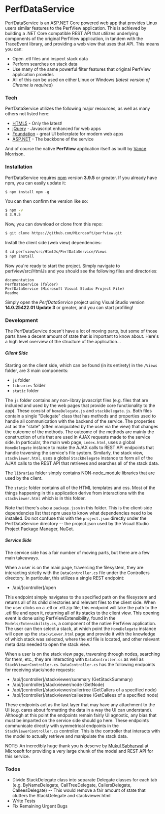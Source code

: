 # PerfDataService

PerfDataService is an ASP.NET Core powered web app that provides Linux users similar features to the PerfView application.
This is achieved by building a .NET Core compatible REST API that utilizes underlying components of the original PerfView application, in tandem with the TraceEvent library, and providing a web view that uses that API. This means you can:

  - Open .etl files and inspect stack data
  - Perform searches on stack data
  - Use many of the same powerful filter features that original PerfView application provides
  - All of this can be used on either Linux or Windows (*latest version of Chrome is required*)

### Tech

PerfDataService utilizes the following major resources, as well as many others not listed here:

* [HTML5] - Only the latest!
* [jQuery] - Javascript enhanced for web apps
* [Foundation] - great UI boilerplate for modern web apps
* [ASP.NET] - The backbone of the service

And of course the native **PerfView** application itself as built by [Vance Morrison].

### Installation

PerfDataService requires [npm](https://docs.npmjs.com/getting-started/installing-node) version **3.9.5** or greater.
If you already have npm, you can easily update it:
```
$ npm install npm -g
```
You can then confirm the version like so:
```sh
$ npm -v
$ 3.9.5
```
Now, you can download or clone from this repo:
```sh
$ git clone https://github.com/Microsoft/perfview.git
```

Install the client side (web view) dependencies:
```sh
$ cd perfview/src/HtmlJs/PerfDataService/Views
$ npm install
```

Now you're ready to start the project. Simply navigate to perfview/src/HtmlJs and you should see the following files and directories:
```
documentation
PerfDataService (folder)
PerfDataService (Microsoft Visual Studio Project File)
Readme
```
Simply open the *PerfDataService* project using Visual Studio version **14.0.25422.01 Update 3** or greater, and you can start profiling!

### Development

The PerfDataService doesn't have a lot of moving parts, but some of those parts have a decent amount of state that is important to know about. Here's a high level overview of the structure of the application...

##### Client Side
Starting on the client side, which can be found (in its entirety) in the `/Views` folder, are 3 main components:
* `js` folder
* `libraries` folder
* `static` folder

The `js` folder contains any non-libray javascript files (e.g. files that are included and used by the web pages that provide core functionality to the app). These consist of `homeDelegate.js` and `stackDelegate.js`. Both files contain a single "Delegate" class that has methods and properties used to handle all communication with the backend of the service. The properties act as the "state" (often manipulated by the user via the view) that changes the outcome of the methods. The outcome of the methods are mainly the construction of urls that are used in AJAX requests made to the service side. In particular, the main web page, `index.html`, uses a global `HomeDelegate` instance to make the AJAX calls to REST API endpoints that handle traversing the service's file system. Similarly, the stack view, `stackviewer.html`, uses a global `StackDelegate` instance to form all of the AJAX calls to the REST API that retrieves and searches all of the stack data.

The `libraries` folder simply contains NON-node_module libraries that are used by the client.

The `static` folder contains all of the HTML templates and css. Most of the things happening in this application derive from interactions with the `stackviewer.html` which is in this folder.

Note that there's also a `package.json` in this folder. This is the client-side dependencies list that npm uses to know what dependencies need to be installed. Do not confuse this with the `project.json` directly under the PerfDataService directory -- the project.json used by the Visual Studio Project Package Manager, NuGet.

##### Service Side
The service side has a fair number of moving parts, but there are a few main takeaways.

When a user is on the main page, traversing the filesystem, they are interacting strictly with the `DataController.cs` file under the Controllers directory. In particular, this utilizes a single REST endpoint:
* /api/[controller]/open

This endpoint simply navigates to the specified path on the filesystem and returns all of its child directories and relevant files to the client side. When the user clicks on a .etl or .etl.zip file, this endpoint will take the path to the .etl file and open it, returning all of its stacks to the client view. This opening event is done using PerfViewExtensibility, found in the `Models/Extensibility.cs`, a component of the native PerfView application. The user can then select a stack, at which point the `HomeDelegate` instance will open up the `stackviewer.html` page and provide it with the knowledge of which stack was selected, where the etl file is located, and other relevant meta data needed to open the stack view.

When a user is on the stack view page, traversing through nodes, searching for them, etc., they are interacting with `DataController.cs` as well as `StackViewerController.cs`. `DataController.cs` has the following endpoints for receiving stack/node requests:
* /api/[controller]/stackviewer/summary (GetStackSummary)
* /api/[controller]/stackviewer/node (GetNode)
* /api/[controller]/stackviewer/callertree (GetCallers of a specified node)
* /api/[controller]/stackviewer/calleetree (GetCallees of a specified node)

These endpoints act as the last layer that may have any attachment to the UI (e.g. cares about formatting the data in a way the UI can understand). Although at this point the endpoints remain fairly UI agnostic, any bias that must be imparted on the service side should go here. These endpoints communicate directly with symmetrical endpoints in the `StackViewerController.cs` controller. This is the controller that interacts with the model to actually retrieve and manipulate the stack data.

NOTE: An incredibly huge thank you is deserve by [Mukul Sabharwal](https://github.com/mjsabby) at Microsoft for providing a very large chunk of the model and REST API for this service.

### Todos

 - Divide StackDelegate class into separate Delegate classes for each tab (e.g. ByNameDelegate, CallTreeDelegate, CallersDelegate, CalleesDelegate) -- This would remove a fair amount of state that clutters the StackDelegate and stackviewer.html
 - Write Tests
 - Fix Remaining Urgent Bugs


[//]: # (These are reference links used in the body of this note and get stripped out when the markdown processor does its job. There is no need to format nicely because it shouldn't be seen.)

   [jQuery]: <http://jquery.com>
   [Foundation]: <http://foundation.zurb.com/>
   [ASP.NET]: <http://www.asp.net/>
   [Vance Morrison]: <https://github.com/vancem>
   [HTML5]: <https://developer.mozilla.org/en-US/docs/Web/Guide/HTML/HTML5>
